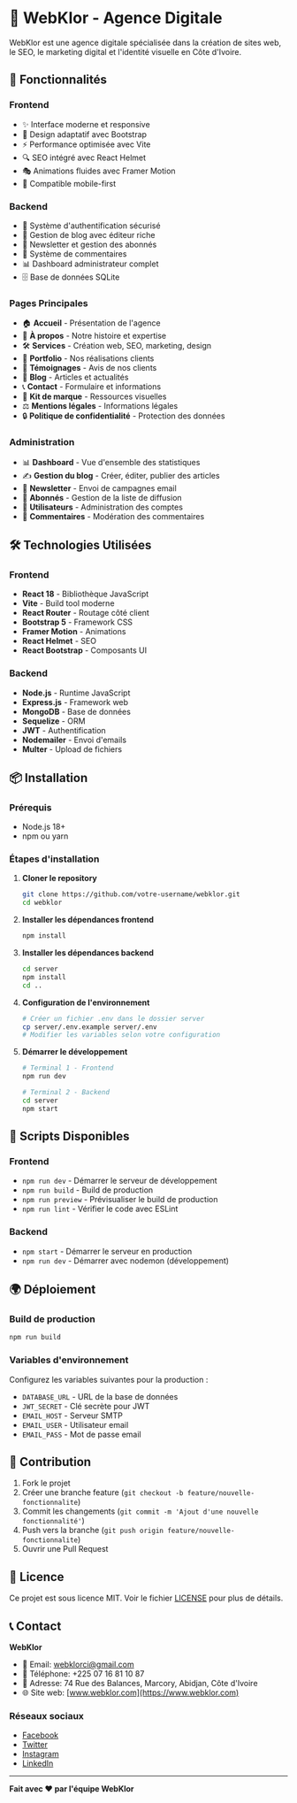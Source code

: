 # 🌟 WebKlor - Agence Digitale

WebKlor est une agence digitale spécialisée dans la création de sites web, le SEO, le marketing digital et l'identité visuelle en Côte d'Ivoire.

## 🚀 Fonctionnalités

### Frontend
- ✨ Interface moderne et responsive
- 🎨 Design adaptatif avec Bootstrap
- ⚡ Performance optimisée avec Vite
- 🔍 SEO intégré avec React Helmet
- 🎭 Animations fluides avec Framer Motion
- 📱 Compatible mobile-first

### Backend
- 🔐 Système d'authentification sécurisé
- 📝 Gestion de blog avec éditeur riche
- 📧 Newsletter et gestion des abonnés
- 💬 Système de commentaires
- 📊 Dashboard administrateur complet
- 🗄️ Base de données SQLite

### Pages Principales
- 🏠 **Accueil** - Présentation de l'agence
- 📖 **À propos** - Notre histoire et expertise
- 🛠️ **Services** - Création web, SEO, marketing, design
- 💼 **Portfolio** - Nos réalisations clients
- 💬 **Témoignages** - Avis de nos clients
- 📰 **Blog** - Articles et actualités
- 📞 **Contact** - Formulaire et informations
- 🎨 **Kit de marque** - Ressources visuelles
- ⚖️ **Mentions légales** - Informations légales
- 🔒 **Politique de confidentialité** - Protection des données

### Administration
- 📊 **Dashboard** - Vue d'ensemble des statistiques
- ✍️ **Gestion du blog** - Créer, éditer, publier des articles
- 📧 **Newsletter** - Envoi de campagnes email
- 👥 **Abonnés** - Gestion de la liste de diffusion
- 👤 **Utilisateurs** - Administration des comptes
- 💬 **Commentaires** - Modération des commentaires

## 🛠️ Technologies Utilisées

### Frontend
- **React 18** - Bibliothèque JavaScript
- **Vite** - Build tool moderne
- **React Router** - Routage côté client
- **Bootstrap 5** - Framework CSS
- **Framer Motion** - Animations
- **React Helmet** - SEO
- **React Bootstrap** - Composants UI

### Backend
- **Node.js** - Runtime JavaScript
- **Express.js** - Framework web
- **MongoDB** - Base de données
- **Sequelize** - ORM
- **JWT** - Authentification
- **Nodemailer** - Envoi d'emails
- **Multer** - Upload de fichiers

## 📦 Installation

### Prérequis
- Node.js 18+ 
- npm ou yarn

### Étapes d'installation

1. **Cloner le repository**
   ```bash
   git clone https://github.com/votre-username/webklor.git
   cd webklor
   ```

2. **Installer les dépendances frontend**
   ```bash
   npm install
   ```

3. **Installer les dépendances backend**
   ```bash
   cd server
   npm install
   cd ..
   ```

4. **Configuration de l'environnement**
   ```bash
   # Créer un fichier .env dans le dossier server
   cp server/.env.example server/.env
   # Modifier les variables selon votre configuration
   ```

5. **Démarrer le développement**
   ```bash
   # Terminal 1 - Frontend
   npm run dev
   
   # Terminal 2 - Backend
   cd server
   npm start
   ```

## 🔧 Scripts Disponibles

### Frontend
- `npm run dev` - Démarrer le serveur de développement
- `npm run build` - Build de production
- `npm run preview` - Prévisualiser le build de production
- `npm run lint` - Vérifier le code avec ESLint

### Backend
- `npm start` - Démarrer le serveur en production
- `npm run dev` - Démarrer avec nodemon (développement)

## 🌍 Déploiement

### Build de production
```bash
npm run build
```

### Variables d'environnement
Configurez les variables suivantes pour la production :
- `DATABASE_URL` - URL de la base de données
- `JWT_SECRET` - Clé secrète pour JWT
- `EMAIL_HOST` - Serveur SMTP
- `EMAIL_USER` - Utilisateur email
- `EMAIL_PASS` - Mot de passe email

## 🤝 Contribution

1. Fork le projet
2. Créer une branche feature (`git checkout -b feature/nouvelle-fonctionnalite`)
3. Commit les changements (`git commit -m 'Ajout d'une nouvelle fonctionnalité'`)
4. Push vers la branche (`git push origin feature/nouvelle-fonctionnalite`)
5. Ouvrir une Pull Request

## 📄 Licence

Ce projet est sous licence MIT. Voir le fichier [LICENSE](LICENSE) pour plus de détails.

## 📞 Contact

**WebKlor**
- 📧 Email: webklorci@gmail.com
- 📱 Téléphone: +225 07 16 81 10 87
- 📍 Adresse: 74 Rue des Balances, Marcory, Abidjan, Côte d'Ivoire
- 🌐 Site web: [www.webklor.com](https://www.webklor.com)

### Réseaux sociaux
- [Facebook](https://www.facebook.com/profile.php?id=61576181235235)
- [Twitter](https://x.com/webklor94442)
- [Instagram](https://www.instagram.com/webklor)
- [LinkedIn](https://www.linkedin.com/company/webklor)

---

**Fait avec ❤️ par l'équipe WebKlor**
